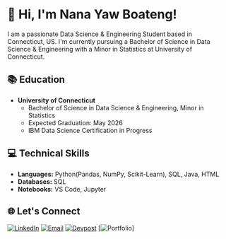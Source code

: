 
# 👋 Hi, I'm Nana Yaw Boateng!
I am a passionate Data Science & Engineering Student based in Connecticut, US. I'm currently pursuing a Bachelor of Science 
in Data Science & Engineering with a Minor in Statistics at University of Connecticut.

## 📚 Education
- **University of Connecticut**
   * Bachelor of Science in Data Science & Engineering, Minor in Statistics
   * Expected Graduation: May 2026
   * IBM Data Science Certification in Progress

## 💻 Technical Skills
- **Languages:** Python(Pandas, NumPy, Scikit-Learn), SQL, Java, HTML
- **Databases:** SQL
- **Notebooks:** VS Code, Jupyter

## 🌐 Let's Connect
[![LinkedIn](https://img.shields.io/badge/LinkedIn-Profile-blue)](https://www.linkedin.com/in/nana-yaw-boateng-866699253/) [![Email](https://img.shields.io/badge/Email-Contact-red)](mailto:boatengnyk240@gmail.com) [![Devpost](https://img.shields.io/badge/Devpost-Profile-brightgreen)](https://devpost.com/nyk20007?ref_content=user-portfolio&ref_feature=portfolio&ref_medium=global-nav) [![Portfolio](https://img.shields.io/badge/Portfolio-Website-orange)]

  
<!---
nanayboateng/nanayboateng is a ✨ special ✨ repository because its `README.md` (this file) appears on your GitHub profile.
You can click the Preview link to take a look at your changes.
--->
